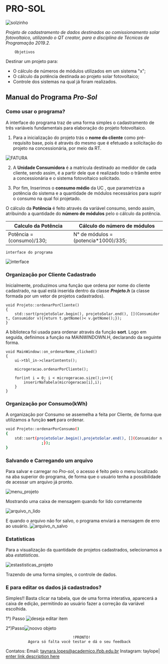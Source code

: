 # PRO-SOL 
![solzinho](https://user-images.githubusercontent.com/55321500/70361002-e8cd9100-185e-11ea-9199-f91a05679386.jpg)

_Projeto de cadastramento de dados destinados ao comissionamento solar fotovoltaico, utilizando  o QT creator, para a disciplina de Técnicas de Programação 2019.2._

        Objetivos
Destinar um projeto para: 
  - O cálculo de números de módulos utilizados em um sistema "x";
  - O cálculo da potência destinada ao projeto solar fotovoltaico;
  - Controle dos sistemas na qual já foram realizados.

## Manual do Programa *Pro-Sol*

### Como usar o programa?

A interface do programa traz de uma forma simples o cadastramento de três variáveis fundamentais para elaboração do projeto fotovoltaico.

1. Para a inicialização do projeto trás o **nome do cliente** como pré-requisito base, pois é através do mesmo que é efetuado a solicitação do projeto na concessionária, por meio da RT.

![FATURA](https://user-images.githubusercontent.com/55321500/70357036-a43cf800-1854-11ea-9f04-bea4e52e0a18.JPG)

2. A **Unidade Consumidora** é a matrícula destinado ao medidor de cada cliente, sendo assim, é a partir dele que é realizado todo o trâmite entre a concessionária e o sistema fotovoltaico solicitado.

3. Por fim, Inserimos o **consumo médio** da UC , que parametriza a potência do sistema e a quantidade de módulos necessários para suprir o consumo na qual foi projetado.

O cálculo da **Potência** é feito através da variável consumo, sendo assim, atribuindo a quantidade do **número de módulos** pelo o cálculo da potência.

|Calculo da Potência|Cálculo do número de módulos  |
| -|--|
|  Potência = (consumo)/130;|  N° de módulos =  (potencia*1000)/335;   |


	interface do programa

![interface](https://user-images.githubusercontent.com/55321500/70379075-1837d880-1907-11ea-93d9-2238514cd591.JPG)


### Organização por Cliente Cadastrado
Inicialmente, produzimos uma função que ordena por nome do cliente cadastrado, na qual está inserida dentro da classe ***Projeto.h*** (a classe formada por um vetor de projetos cadastrados).
```
void Projeto::ordenarPorCliente()
{
    std::sort(projetoSolar.begin(), projetoSolar.end(), [](Consumidor t, Consumidor v){return t.getNome()< v.getNome();});
}
```
A biblioteca <Algorithm> foi usada para ordenar através da função **sort**.
Logo em seguida, definimos a função na MAINWINDOWN.H, declarando da seguinte forma.

```
void MainWindow::on_ordenarNome_clicked()
{
    ui->tbl_in->clearContents();

    microgeracao.ordenarPorCliente();

    for(int i = 0; i < microgeracao.size();i++){
        inserirNaTabela(microgeracao[i],i);
    }
}
```


### Organização por Consumo(kWh)
A organização por Consumo se assemelha a feita por Cliente, de forma que utilizamos a função **sort** para ordenar.

```sh
void Projeto::ordenarPorConsumo()
{
    std::sort(projetoSolar.begin(),projetoSolar.end(), [](Consumidor n,Consumidor m){return n.getConsumo() < m.getConsumo()
                ;});
}
```

### Salvando e Carregando um arquivo
Para salvar e carregar no *Pro-sol*, o acesso é feito pelo o menu localizado na aba superior do programa, de forma que o usuário tenha a possibilidade de acessar um arquivo já pronto.

![menu_projeto](https://user-images.githubusercontent.com/55321500/70379038-ba0af580-1906-11ea-9c9e-b0092b07988f.JPG)

Mostrando uma caixa de mensagem quando for lido corretamente

![arquivo_n_lido](https://user-images.githubusercontent.com/55321500/70380833-19293400-1920-11ea-9018-cec30db40997.JPG)

E quando o arquivo não for salvo, o programa enviará a mensagem de erro ao usuário.
![arquivo_n_salvo](https://user-images.githubusercontent.com/55321500/70379155-ad3ad180-1907-11ea-8d2f-d2b5d16b0084.JPG)


### Estatísticas 
Para a visualização da quantidade de projetos cadastrados, selecionamos a aba *estatísticas*. 

![estastisticas_projeto](https://user-images.githubusercontent.com/55321500/70379970-fb090700-1912-11ea-9d85-d531f6930c2a.JPG)

Trazendo de uma forma simples, o controle de dados. 

### E para editar os dados já cadastrados?

Simples!! 
Basta clicar na tabela, que de uma forma interativa, aparecerá a caixa de edição, permitindo ao usuário fazer a correção da variável escolhida.

1°) Passo
![deseja editar item](https://user-images.githubusercontent.com/55321500/70380912-33afdd00-1921-11ea-9846-bd5df7beaa15.JPG)


2°)Passo![noovo objeto](https://user-images.githubusercontent.com/55321500/70380920-52ae6f00-1921-11ea-94bf-702a1b9fe6c8.JPG)

						          !PRONTO!
			  Agora só falta você testar e dá o seu feedback
						        
Contatos:
Email: taynara.lopes@academico.ifpb.edu.br
Instagram: taylope| [enter link description here](https://www.instagram.com/taylope/?hl=pt-br)
